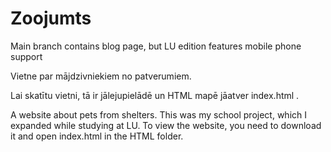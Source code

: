 # Zoojumts
Main branch contains blog page, but LU edition features mobile phone support

Vietne par mājdzivniekiem no patverumiem.

Lai skatītu vietni, tā ir jālejupielādē un HTML mapē jāatver index.html .

A website about pets from shelters. This was my school project, which I expanded while studying at LU.
To view the website, you need to download it and open index.html in the HTML folder.

